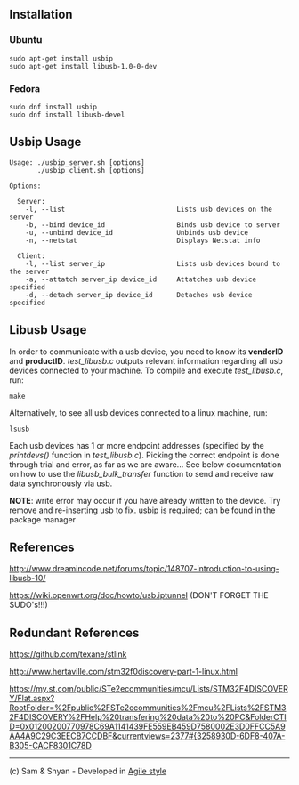 ## Installation
### Ubuntu
```
sudo apt-get install usbip
sudo apt-get install libusb-1.0-0-dev
```
### Fedora
```
sudo dnf install usbip
sudo dnf install libusb-devel
```

## Usbip Usage

```
Usage: ./usbip_server.sh [options]
       ./usbip_client.sh [options]

Options:

  Server:
    -l, --list                            Lists usb devices on the server
    -b, --bind device_id                  Binds usb device to server
    -u, --unbind device_id                Unbinds usb device
    -n, --netstat                         Displays Netstat info
  
  Client:
    -l, --list server_ip                  Lists usb devices bound to the server
    -a, --attatch server_ip device_id     Attatches usb device specified
    -d, --detach server_ip device_id      Detaches usb device specified

```
## Libusb Usage

In order to communicate with a usb device, you need to know its **vendorID** and **productID**. *test_libusb.c* outputs relevant information regarding all usb devices connected to your machine. To compile and execute *test_libusb.c*, run:

```
make
```

Alternatively, to see all usb devices connected to a linux machine, run:

```
lsusb
```

Each usb devices has 1 or more endpoint addresses (specified by the *printdevs()* function in *test_libusb.c*). Picking the correct endpoint is done through trial and error, as far as we are aware... See below documentation on how to use the *libusb_bulk_transfer* function to send and receive raw data synchronously via usb. 

**NOTE**: write error may occur if you have already written to the device. Try remove and re-inserting usb to fix.
usbip is required; can be found in the package manager

## References

http://www.dreamincode.net/forums/topic/148707-introduction-to-using-libusb-10/

https://wiki.openwrt.org/doc/howto/usb.iptunnel (DON'T FORGET THE SUDO's!!!)

## Redundant References

https://github.com/texane/stlink

http://www.hertaville.com/stm32f0discovery-part-1-linux.html

https://my.st.com/public/STe2ecommunities/mcu/Lists/STM32F4DISCOVERY/Flat.aspx?RootFolder=%2Fpublic%2FSTe2ecommunities%2Fmcu%2FLists%2FSTM32F4DISCOVERY%2FHelp%20transfering%20data%20to%20PC&FolderCTID=0x01200200770978C69A1141439FE559EB459D7580002E3D0FFCC5A9AA4A9C29C3EECB7CCDBF&currentviews=2377#{3258930D-6DF8-407A-B305-CACF8301C78D

-----------------------------------------------------------------------------------------------------------
(c) Sam & Shyan - Developed in  <a href="https://en.wikipedia.org/wiki/Agile_software_development">Agile style</a>
